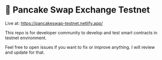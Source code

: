# 🥞 Pancake Swap Exchange Testnet

Live at: https://pancakeswap-testnet.netlify.app/

This repo is for developer community to develop and test smart contracts in testnet environment.

Feel free to open issues if you want to fix or improve anything. I will review and update for that.

